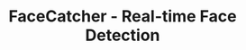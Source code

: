 ---
title: FaceCatcher - Real-time Face Detection
emoji: 👁️
colorFrom: purple
colorTo: pink
sdk: streamlit
sdk_version: "1.35.0"
app_file: app.py
pinned: false
---